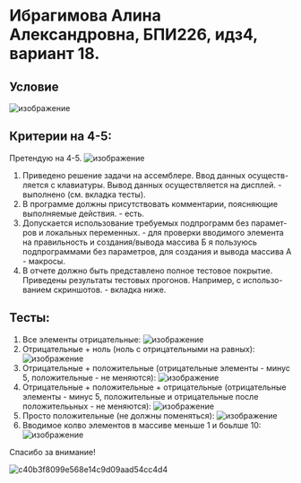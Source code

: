 # Ибрагимова Алина Александровна, БПИ226, идз4, вариант 18.
## Условие
![изображение](https://github.com/AlinaMalinafff/AVS/assets/150148650/466cfe22-b11d-4ff4-9dd8-c773e3252f4f)

## Критерии на 4-5:
Претендую на 4-5.
![изображение](https://github.com/AlinaMalinafff/AVS/assets/150148650/9b6bca0a-bf3c-4640-adf9-4831a330c719)

1. Приведено решение задачи на ассемблере. Ввод данных осуществ-
ляется с клавиатуры. Вывод данных осуществляется на дисплей. - выполнено (см. вкладка тесты).
2. В программе должны присутствовать комментарии, поясняющие
выполняемые действия. - есть.
3. Допускается использование требуемых подпрограмм без парамет-
ров и локальных переменных. - для проверки вводимого элемента на правильность и создания/вывода массива Б я пользуюсь подпрограммами без параметров, для создания и вывода массива А - макросы.
4. В отчете должно быть представлено полное тестовое покрытие.
Приведены результаты тестовых прогонов. Например, с использо-
ванием скриншотов. - вкладка ниже.

## Тесты:
1. Все элементы отрицательные:
   ![изображение](https://github.com/AlinaMalinafff/AVS/assets/150148650/6357adcd-b68d-42e5-bcdb-84eee792a432)
2. Отрицательные + ноль (ноль с отрицательными на равных):
   ![изображение](https://github.com/AlinaMalinafff/AVS/assets/150148650/4893c607-c858-47b4-affd-70e23ab583b5)
3. Отрицательные + положительные (отрицательные элементы - минус 5, положительные - не меняются):
  ![изображение](https://github.com/AlinaMalinafff/AVS/assets/150148650/39e7ad15-eb08-4903-87a3-d698360453b9)
4. Отрицательные + положительные + отрицательные (отрицательные элементы - минус 5, положительные и отрицательные после положителььных - не меняются):
  ![изображение](https://github.com/AlinaMalinafff/AVS/assets/150148650/51764b04-2222-4344-bfb5-03f43c4cfd05)
5. Просто положительные (не должны поменяться):
   ![изображение](https://github.com/AlinaMalinafff/AVS/assets/150148650/2dcddc10-9049-44fb-b2ba-1a960164a5e9)
6. Вводимое колво элементов в массиве меньше 1 и боьлше 10:
![изображение](https://github.com/AlinaMalinafff/AVS/assets/150148650/fb386114-c211-4748-ab16-e7a0ea04704e)

Спасибо за внимание!

![c40b3f8099e568e14c9d09aad54cc4d4](https://github.com/AlinaMalinafff/AVS/assets/150148650/281ad92d-cdce-4aed-b338-3c4629955961)
